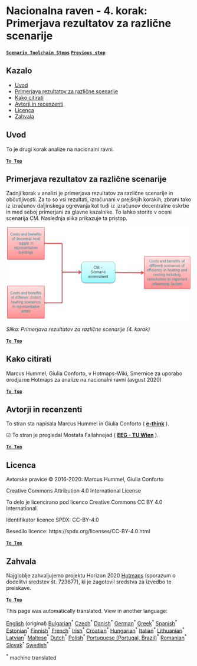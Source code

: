 <h1><a class="anchor" id="national-level---step-4--comparison-of-results-for-different-scenarios" href="#national-level---step-4--comparison-of-results-for-different-scenarios"><i class="fa fa-link"></i></a>Nacionalna raven - 4. korak: Primerjava rezultatov za različne scenarije</h1><p> <a href="guide-national-level-comprehensive-assessment-eed#part-iii-analysis-of-the-economic-potential-for-efficiency-in-heating-and-cooling_different-steps"><strong><code>Scenario Toolchain Steps</code></strong></a> <a href="Step-3-Calculation-of-decentral-heat-supply"><strong><code>Previous step</code></strong></a></p><h2><a class="anchor" id="table-of-contents" href="#table-of-contents"><i class="fa fa-link"></i></a> Kazalo</h2><ul><li> <a href="#introduction">Uvod</a></li><li> <a href="#comparison-of-results-for-different-scenarios">Primerjava rezultatov za različne scenarije</a></li><li> <a href="#how-to-cite">Kako citirati</a></li><li> <a href="#authors-and-reviewers">Avtorji in recenzenti</a></li><li> <a href="#license">Licenca</a></li><li> <a href="#acknowledgement">Zahvala</a></li></ul><h2><a class="anchor" id="introduction" href="#introduction"><i class="fa fa-link"></i></a> Uvod</h2><p> To je drugi korak analize na nacionalni ravni.</p><p><ins> <code><strong><a href="#table-of-contents">To Top</a></strong></code></ins></p><h2><a class="anchor" id="comparison-of-results-for-different-scenarios" href="#comparison-of-results-for-different-scenarios"><i class="fa fa-link"></i></a> Primerjava rezultatov za različne scenarije</h2><p> Zadnji korak v analizi je primerjava rezultatov za različne scenarije in občutljivosti. Za to so vsi rezultati, izračunani v prejšnjih korakih, zbrani tako iz izračunov daljinskega ogrevanja kot tudi iz izračunov decentralne oskrbe in med seboj primerjani za glavne kazalnike. To lahko storite v oceni scenarija CM. Naslednja slika prikazuje ta pristop.</p><img alt="" src="../images/Hotmaps_ApproachNational_Step4.png"/><p> <em>Slika: Primerjava rezultatov za različne scenarije (4. korak)</em></p><p><ins> <code><strong><a href="#table-of-contents">To Top</a></strong></code></ins></p><h2><a class="anchor" id="how-to-cite" href="#how-to-cite"><i class="fa fa-link"></i></a> Kako citirati</h2><p> Marcus Hummel, Giulia Conforto, v Hotmaps-Wiki, Smernice za uporabo orodjarne Hotmaps za analize na nacionalni ravni (avgust 2020)</p><p><ins> <code><strong><a href="#table-of-contents">To Top</a></strong></code></ins></p><h2><a class="anchor" id="authors-and-reviewers" href="#authors-and-reviewers"><i class="fa fa-link"></i></a> Avtorji in recenzenti</h2><p> To stran sta napisala Marcus Hummel in Giulia Conforto ( <strong><a href="https://e-think.ac.at">e-think</a></strong> ).</p><p> ☑ To stran je pregledal Mostafa Fallahnejad ( <strong><a href="https://eeg.tuwien.ac.at/">EEG - TU Wien</a></strong> ).</p><p> <a href="#table-of-contents"><strong><code>To Top</code></strong></a></p><h2><a class="anchor" id="license" href="#license"><i class="fa fa-link"></i></a> Licenca</h2><p> Avtorske pravice © 2016-2020: Marcus Hummel, Giulia Conforto</p><p> Creative Commons Attribution 4.0 International License</p><p> To delo je licencirano pod licenco Creative Commons CC BY 4.0 International.</p><p> Identifikator licence SPDX: CC-BY-4.0</p><p> Besedilo licence: https://spdx.org/licenses/CC-BY-4.0.html</p><p><ins> <code><strong><a href="#table-of-contents">To Top</a></strong></code></ins></p><h2><a class="anchor" id="acknowledgement" href="#acknowledgement"><i class="fa fa-link"></i></a> Zahvala</h2><p> Najgloblje zahvaljujemo projektu Horizon 2020 <a href="https://www.hotmaps-project.eu">Hotmaps</a> (sporazum o dodelitvi sredstev št. 723677), ki je zagotovil sredstva za izvedbo te preiskave.</p><p><ins> <code><strong><a href="#table-of-contents">To Top</a></strong></code></ins></p>
<!--- THIS IS A SUPER UNIQUE IDENTIFIER -->

This page was automatically translated. View in another language:

[English](../en/Step-4-Comparison-of-results-for-different-scenarios) (original) [Bulgarian](../bg/Step-4-Comparison-of-results-for-different-scenarios)<sup>\*</sup> [Czech](../cs/Step-4-Comparison-of-results-for-different-scenarios)<sup>\*</sup> [Danish](../da/Step-4-Comparison-of-results-for-different-scenarios)<sup>\*</sup> [German](../de/Step-4-Comparison-of-results-for-different-scenarios)<sup>\*</sup> [Greek](../el/Step-4-Comparison-of-results-for-different-scenarios)<sup>\*</sup> [Spanish](../es/Step-4-Comparison-of-results-for-different-scenarios)<sup>\*</sup> [Estonian](../et/Step-4-Comparison-of-results-for-different-scenarios)<sup>\*</sup> [Finnish](../fi/Step-4-Comparison-of-results-for-different-scenarios)<sup>\*</sup> [French](../fr/Step-4-Comparison-of-results-for-different-scenarios)<sup>\*</sup> [Irish](../ga/Step-4-Comparison-of-results-for-different-scenarios)<sup>\*</sup> [Croatian](../hr/Step-4-Comparison-of-results-for-different-scenarios)<sup>\*</sup> [Hungarian](../hu/Step-4-Comparison-of-results-for-different-scenarios)<sup>\*</sup> [Italian](../it/Step-4-Comparison-of-results-for-different-scenarios)<sup>\*</sup> [Lithuanian](../lt/Step-4-Comparison-of-results-for-different-scenarios)<sup>\*</sup> [Latvian](../lv/Step-4-Comparison-of-results-for-different-scenarios)<sup>\*</sup> [Maltese](../mt/Step-4-Comparison-of-results-for-different-scenarios)<sup>\*</sup> [Dutch](../nl/Step-4-Comparison-of-results-for-different-scenarios)<sup>\*</sup> [Polish](../pl/Step-4-Comparison-of-results-for-different-scenarios)<sup>\*</sup> [Portuguese (Portugal, Brazil)](../pt/Step-4-Comparison-of-results-for-different-scenarios)<sup>\*</sup> [Romanian](../ro/Step-4-Comparison-of-results-for-different-scenarios)<sup>\*</sup> [Slovak](../sk/Step-4-Comparison-of-results-for-different-scenarios)<sup>\*</sup>  [Swedish](../sv/Step-4-Comparison-of-results-for-different-scenarios)<sup>\*</sup> 

<sup>\*</sup> machine translated
